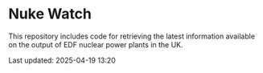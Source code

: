 # Nuke Watch

This repository includes code for retrieving the latest information available on the output of EDF nuclear power plants in the UK.

Last updated: 2025-04-19 13:20